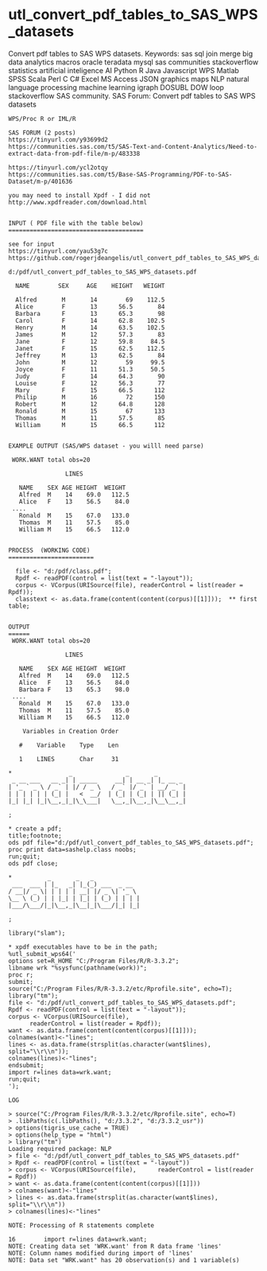 # utl_convert_pdf_tables_to_SAS_WPS_datasets
Convert pdf tables to SAS WPS datasets.  Keywords: sas sql join merge big data analytics macros oracle teradata mysql sas communities stackoverflow statistics artificial inteligence AI Python R Java Javascript WPS Matlab SPSS Scala Perl C C# Excel MS Access JSON graphics maps NLP natural language processing machine learning igraph DOSUBL DOW loop stackoverflow SAS community.
    SAS Forum: Convert pdf tables to SAS WPS datasets

    WPS/Proc R or IML/R

    SAS FORUM (2 posts)
    https://tinyurl.com/y93699d2
    https://communities.sas.com/t5/SAS-Text-and-Content-Analytics/Need-to-extract-data-from-pdf-file/m-p/483338

    https://tinyurl.com/ycl2otqy
    https://communities.sas.com/t5/Base-SAS-Programming/PDF-to-SAS-Dataset/m-p/401636

    you may need to install Xpdf - I did not
    http://www.xpdfreader.com/download.html


    INPUT ( PDF file with the table below)
    ======================================

    see for input
    https://tinyurl.com/yau53g7c
    https://github.com/rogerjdeangelis/utl_convert_pdf_tables_to_SAS_WPS_datasets/blob/master/utl_convert_pdf_tables_to_SAS_WPS_datasets

    d:/pdf/utl_convert_pdf_tables_to_SAS_WPS_datasets.pdf

      NAME        SEX     AGE    HEIGHT   WEIGHT

      Alfred       M       14        69    112.5
      Alice        F       13      56.5       84
      Barbara      F       13      65.3       98
      Carol        F       14      62.8    102.5
      Henry        M       14      63.5    102.5
      James        M       12      57.3       83
      Jane         F       12      59.8     84.5
      Janet        F       15      62.5    112.5
      Jeffrey      M       13      62.5       84
      John         M       12        59     99.5
      Joyce        F       11      51.3     50.5
      Judy         F       14      64.3       90
      Louise       F       12      56.3       77
      Mary         F       15      66.5      112
      Philip       M       16        72      150
      Robert       M       12      64.8      128
      Ronald       M       15        67      133
      Thomas       M       11      57.5       85
      William      M       15      66.5      112


    EXAMPLE OUTPUT (SAS/WPS dataset - you willl need parse)

     WORK.WANT total obs=20

                    LINES

       NAME    SEX AGE HEIGHT  WEIGHT
       Alfred  M    14    69.0   112.5
       Alice   F    13    56.5    84.0
     ....
       Ronald  M    15    67.0   133.0
       Thomas  M    11    57.5    85.0
       William M    15    66.5   112.0


    PROCESS  (WORKING CODE)
    ========================

      file <- "d:/pdf/class.pdf";
      Rpdf <- readPDF(control = list(text = "-layout"));
      corpus <- VCorpus(URISource(file), readerControl = list(reader = Rpdf));
      classtext <- as.data.frame(content(content(corpus)[[1]]));  ** first table;


    OUTPUT
    ======
     WORK.WANT total obs=20

                    LINES

       NAME    SEX AGE HEIGHT  WEIGHT
       Alfred  M    14    69.0   112.5
       Alice   F    13    56.5    84.0
       Barbara F    13    65.3    98.0
     ....
       Ronald  M    15    67.0   133.0
       Thomas  M    11    57.5    85.0
       William M    15    66.5   112.0

        Variables in Creation Order

       #    Variable    Type    Len

       1    LINES       Char     31

    *                _               _       _
     _ __ ___   __ _| | _____     __| | __ _| |_ __ _
    | '_ ` _ \ / _` | |/ / _ \   / _` |/ _` | __/ _` |
    | | | | | | (_| |   <  __/  | (_| | (_| | || (_| |
    |_| |_| |_|\__,_|_|\_\___|   \__,_|\__,_|\__\__,_|

    ;

    * create a pdf;
    title;footnote;
    ods pdf file="d:/pdf/utl_convert_pdf_tables_to_SAS_WPS_datasets.pdf";
    proc print data=sashelp.class noobs;
    run;quit;
    ods pdf close;

    *          _       _   _
     ___  ___ | |_   _| |_(_) ___  _ __
    / __|/ _ \| | | | | __| |/ _ \| '_ \
    \__ \ (_) | | |_| | |_| | (_) | | | |
    |___/\___/|_|\__,_|\__|_|\___/|_| |_|

    ;

    library("slam");

    * xpdf executables have to be in the path;
    %utl_submit_wps64('
    options set=R_HOME "C:/Program Files/R/R-3.3.2";
    libname wrk "%sysfunc(pathname(work))";
    proc r;
    submit;
    source("C:/Program Files/R/R-3.3.2/etc/Rprofile.site", echo=T);
    library("tm");
    file <- "d:/pdf/utl_convert_pdf_tables_to_SAS_WPS_datasets.pdf";
    Rpdf <- readPDF(control = list(text = "-layout"));
    corpus <- VCorpus(URISource(file),
          readerControl = list(reader = Rpdf));
    want <- as.data.frame(content(content(corpus)[[1]]));
    colnames(want)<-"lines";
    lines <- as.data.frame(strsplit(as.character(want$lines), split="\\r\\n"));
    colnames(lines)<-"lines";
    endsubmit;
    import r=lines data=wrk.want;
    run;quit;
    ');

    LOG

    > source("C:/Program Files/R/R-3.3.2/etc/Rprofile.site", echo=T)
    > .libPaths(c(.libPaths(), "d:/3.3.2", "d:/3.3.2_usr"))
    > options(tigris_use_cache = TRUE)
    > options(help_type = "html")
    > library("tm")
    Loading required package: NLP
    > file <- "d:/pdf/utl_convert_pdf_tables_to_SAS_WPS_datasets.pdf"
    > Rpdf <- readPDF(control = list(text = "-layout"))
    > corpus <- VCorpus(URISource(file),      readerControl = list(reader = Rpdf))
    > want <- as.data.frame(content(content(corpus)[[1]]))
    > colnames(want)<-"lines"
    > lines <- as.data.frame(strsplit(as.character(want$lines), split="\\r\\n"))
    > colnames(lines)<-"lines"

    NOTE: Processing of R statements complete

    16        import r=lines data=wrk.want;
    NOTE: Creating data set 'WRK.want' from R data frame 'lines'
    NOTE: Column names modified during import of 'lines'
    NOTE: Data set "WRK.want" has 20 observation(s) and 1 variable(s)


